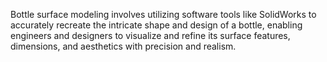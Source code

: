 Bottle surface modeling involves utilizing software tools like SolidWorks to accurately recreate the intricate shape and design of a bottle, enabling engineers and designers to visualize and refine its surface features, dimensions, and aesthetics with precision and realism.
